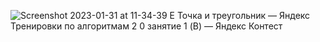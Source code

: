 ![Screenshot 2023-01-31 at 11-34-39 E  Точка и треугольник — Яндекс  Тренировки по алгоритмам 2 0 занятие 1 (B) — Яндекс Контест](https://user-images.githubusercontent.com/88425424/215709391-f11e5e46-a09e-4b40-ba8c-20d3a06785f7.png)
